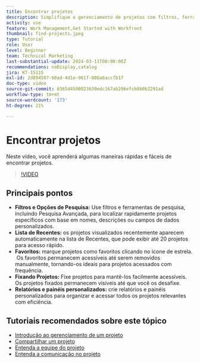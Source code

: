 ```yaml
---
title: Encontrar projetos
description: Simplifique o gerenciamento de projetos com filtros, ferramentas de pesquisa, listas de recentes, favoritos, projetos fixados e relatórios ou painéis personalizados para obter acesso rápido e organizado aos projetos.
activity: use
feature: Work Management,Get Started with Workfront
thumbnail: find-projects.jpeg
type: Tutorial
role: User
level: Beginner
team: Technical Marketing
last-substantial-update: 2024-03-11T00:00:00Z
recommendations: noDisplay,catalog
jira: KT-15115
exl-id: 2d894587-60ad-4d1e-961f-886a8accfb17
doc-type: video
source-git-commit: 0365d4500823639edc167ab296efcb8b0b2291ad
workflow-type: tm+mt
source-wordcount: '173'
ht-degree: 21%

---
```


# Encontrar projetos

Neste vídeo, você aprenderá algumas maneiras rápidas e fáceis de encontrar projetos.

>[!VIDEO](https://video.tv.adobe.com/v/3427788/?quality=12&learn=on&enablevpops)

## Principais pontos

* **Filtros e Opções de Pesquisa:** Use filtros e ferramentas de pesquisa, incluindo Pesquisa Avançada, para localizar rapidamente projetos específicos com base em nomes, descrições ou campos de dados personalizados. &#x200B;
* **Lista de Recentes:** os projetos visualizados recentemente aparecem automaticamente na lista de Recentes, que pode exibir até 20 projetos para acesso rápido. &#x200B;
* **Favoritos:** marque projetos como favoritos clicando no ícone de estrela. &#x200B; Os favoritos permanecem acessíveis até serem removidos manualmente, tornando-os ideais para projetos acessados com frequência. &#x200B;
* **Fixando Projetos:** Fixe projetos para mantê-los facilmente acessíveis. &#x200B; Os projetos fixados permanecem visíveis até que você os desafixe.
* **Relatórios e painéis personalizados:** crie relatórios e painéis personalizados para organizar e acessar todos os projetos relevantes com eficiência. &#x200B;


## Tutoriais recomendados sobre este tópico

* [Introdução ao gerenciamento de um projeto](/help/manage-work/projects/getting-started-manage-a-project.md)
* [Compartilhar um projeto](/help/manage-work/projects/share-a-project.md)
* [Entenda a equipe do projeto](/help/manage-work/projects/understand-the-project-team.md)
* [Entenda a comunicação no projeto](/help/manage-work/projects/understand-project-communication.md)
